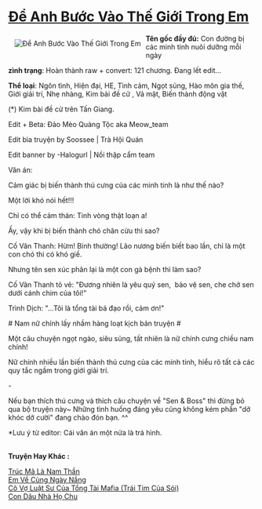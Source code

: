 <a href="https://utruyen.com/de-anh-buoc-vao-the-gioi-trong-em/24654/" title="Để Anh Bước Vào Thế Giới Trong Em"><h1>Để Anh Bước Vào Thế Giới Trong Em</h1></a><div style="display:table"><img align="right" style="float: left; padding: 10px;" src="https://utruyen.com/images/story/200x260/de-anh-buoc-vao-the-gioi-trong-em.jpg" alt="Để Anh Bước Vào Thế Giới Trong Em"><b>Tên gốc đầy đủ:</b> Con đường bị các minh tinh nuôi dưỡng mỗi ngày<p></p><b>zình trạng</b>: Hoàn thành raw + convert: 121 chương. Đang lết edit...<p></p><b>Thể loại</b>: Ngôn tình, Hiện đại, HE, Tình cảm, Ngọt sủng, Hào môn gia thế, Giới giải trí, Nhẹ nhàng, Kim bài đề cử , Vả mặt, Biến thành động vật<p></p>(*) Kim bài đề cử trên Tấn Giang.<p></p>Edit + Beta: Đảo Mèo Quàng Tộc aka Meow_team<p></p>Edit bìa truyện by Soossee | Trà Hội Quán<p></p>Edit banner by -Halogurl | Nồi thập cẩm team<p></p>Văn án:<p></p>Cảm giác bị biến thành thú cưng của các minh tinh là như thế nào?<p></p>Một lời khó nói hết!!!<p></p>Chỉ có thể cảm thán: Tinh vòng thật loạn a!<p></p>Ấy, vậy khi bị biến thành chó chăn cừu thì sao?<p></p>Cố Vân Thanh: Hừm! Bình thường! Lão nương biến biết bao lần, chỉ là một con chó thi có khó giề.<p></p>Nhưng tên sen xúc phân lại là một con gà bệnh thì làm sao?<p></p>Cố Vân Thanh tỏ vẻ: "Đương nhiên là yêu quý sen,  bảo vệ sen, che chở sen dưới cánh chim của tôi!"<p></p>Trình Dịch: "...Tôi là tổng tài bá đạo rồi, cảm ơn!"<p></p># Nam nữ chính lấy nhầm hàng loạt kịch bản truyện #<p></p>Một câu chuyện ngọt ngào, siêu sủng, tất nhiên là nữ chính cưng chiều nam chính!<p></p>Nữ chính nhiều lần biến thành thú cưng của các minh tinh, hiểu rõ tất cả các quy tắc ngầm trong giới giải trí.<p></p>- <p></p>Nếu bạn thích thú cưng và thích câu chuyện về "Sen & Boss" thì đừng bỏ qua bộ truyện này~ Những tình huống đáng yêu cũng không kém phần "dở khóc dở cười" đang chào đón bạn. ^^<p></p>*Lưu ý từ editor: Cái văn án một nửa là trá hình.</div><p><br><b>Truyện Hay Khác :</b></p><a href="https://utruyen.com/truc-ma-la-nam-than/22062/" alt="Trúc Mã Là Nam Thần">Trúc Mã Là Nam Thần</a><br/><a href="https://truyenhot2019.blogspot.com/2019/12/em-ve-cung-ngay-nang.html" alt="Em Về Cùng Ngày Nắng">Em Về Cùng Ngày Nắng</a><br/><a href="https://github.com/quanluxury/truyenhot/tree/master/truyenhay/18901/" alt="Cô Vợ Luật Sư Của Tổng Tài Mafia (Trái Tim Của Sói)">Cô Vợ Luật Sư Của Tổng Tài Mafia (Trái Tim Của Sói)</a><br/><a href="https://github.com/mlquan/truyenhay/tree/master/truyenhay/17927/" alt="Con Dâu Nhà Họ Chu">Con Dâu Nhà Họ Chu</a><br/>